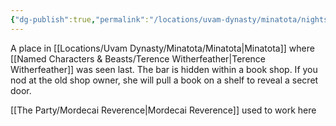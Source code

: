 ```yaml
---
{"dg-publish":true,"permalink":"/locations/uvam-dynasty/minatota/nightshade-s-crown/","tags":["Discovered"],"updated":"2025-06-10T19:11:11.298+01:00"}
---
```


A place in [[Locations/Uvam Dynasty/Minatota/Minatota\|Minatota]] where [[Named Characters & Beasts/Terence Witherfeather\|Terence Witherfeather]] was seen last. The bar is hidden within a book shop. If you nod at the old shop owner, she will pull a book on a shelf to reveal a secret door. 

[[The Party/Mordecai Reverence\|Mordecai Reverence]] used to work here